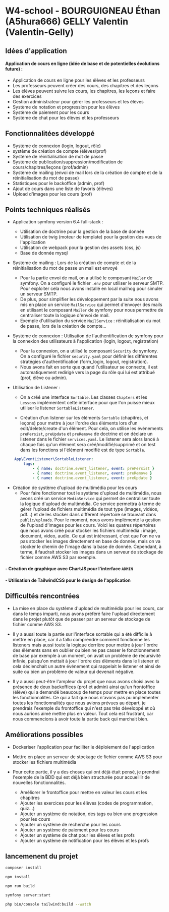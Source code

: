 # W4-school - BOURGUIGNEAU Éthan (A5hura666) GELLY Valentin (Valentin-Gelly)

## Idées d'application

#### Application de cours en ligne (idée de base et de potentielles évolutions future) :

- Application de cours en ligne pour les élèves et les professeurs
- Les professeurs peuvent créer des cours, des chapitres et des leçons
- Les élèves peuvent suivre les cours, les chapitres, les leçons et faire des exercices
- Gestion administrateur pour gérer les professeurs et les élèves
- Système de notation et progression pour les élèves
- Système de paiement pour les cours
- Système de chat pour les élèves et les professeurs

## Fonctionnalitées développé 

- Système de connexion (login, logout, rôle)
- système de création de compte (élèves/prof)
- Système de réinitialisation de mot de passe
- Système de publication/suppression/modification de cours/chapitres/leçons (prof/admin)
- Système de mailing (envoi de mail lors de la création de compte et de la réinitialisation du mot de passe)
- Statistiques pour le backoffice (admin, prof)
- Ajout de cours dans une liste de favoris (élèves)
- Upload d'images pour les cours (prof)

## Points techniques réalisés

 - Application symfony version 6.4 full-stack :
   - Utilisation de doctrine pour la gestion de la base de donnée
   - Utilisation de twig (moteur de template) pour la gestion des vues de l'application
   - Utilisation de webpack pour la gestion des assets (css, js)
   - Base de donnée mysql


 - Système de mailing : Lors de la création de compte et de la réinitialisation du mot de passe un mail est envoyé
   - Pour la partie envoi de mail, on a utilisé le composant `Mailer` de symfony. On a configuré le fichier `.env` pour utiliser le serveur SMTP. Pour exploiter cela nous avons installé en local mailhog pour simuler un serveur SMTP.
   - De plus, pour simplifier les développement par la suite nous avons mis en place un service `MailService` qui permet d'envoyer des mails en utilisant le composant `Mailer` de symfony pour nous permettre de centraliser toute la logique d'envoi de mail.
   - Exemple d'utilisation du service `MailService` : réinitialisation du mot de passe, lors de la création de compte...


 - Système de connexion : Utilisation de l'authentification de symfony pour la connexion des utilisateurs à l'application (login, logout, registration)
   - Pour la connexion, on a utilisé le composant `Security` de symfony. On a configuré le fichier `security.yaml` pour définir les différentes stratégies d'authentification (form_login, logout, registration).
   - Nous avons fait en sorte que quand l'utilisateur se connecte, il est automatiquement redirigé vers la page du rôle qui lui est attribué (prof, élève ou admin).


 - Utilisation de Listener : 
   - On a créé une interface `Sortable`. Les classes `Chapters` et les `Lessons` implémentent cette interface pour que l'on puisse mieux utiliser le listener `SortableListener`.

   - Création d'un listener sur les éléments `Sortable` (chapitres, et leçons) pour mettre à jour l'ordre des éléments lors d'un edit/delete/create d'un élément. 
Pour cela, on utilise les événements `prePersist`, `preUpdate` et `preRemove` de doctrine et on déclare un listener dans le fichier `services.yaml`. 
Le listener sera alors lancé à chaque fois qu'un élément sera créé/modifié/supprimé et on test dans les fonctions si l'élément modifié est de type `Sortable`.
```yaml
    App\EventListener\SortableListener:
        tags:
            - { name: doctrine.event_listener, event: prePersist }
            - { name: doctrine.event_listener, event: preRemove }
            - { name: doctrine.event_listener, event: preUpdate }
```

- Création de système d'upload de multimédia pour les cours
   - Pour faire fonctionner tout le système d'upload de multimédia, nous avons créé un service `MediaService` qui permet de centraliser toute la logique d'upload de multimédia.
     Ce service permettra à terme de gérer l'upload de fichiers multimédia de tout type (images, vidéos, pdf...) et de les stocker dans différent répertoire se trouvant dans `public/uploads`.
     Pour le moment, nous avons implémenté la gestion de l'upload d'images pour les cours.
     Voici les quatres répertoires que nous avons créé pour stocker les fichiers multimédia : image, document, video, audio.
     Ce qui est intéressant, c'est que l'on ne va pas stocker les images directement en base de donnée, mais on va stocker le chemin de l'image dans la base de donnée.
     Cependant, à terme, il faudrait stocker les images dans un serveur de stockage de fichier comme AWS S3 par exemple.


#### - Création de graphique avec ChartJS pour l'interface `ADMIN`

#### - Utilisation de TailwindCSS pour le design de l'application

## Difficultés rencontrées

- La mise en place du système d'upload de multimédia pour les cours, car dans le temps imparti, nous avons préféré faire l'upload directement dans le projet plutôt que de passer par un serveur de stockage de fichier comme AWS S3.


- Il y a aussi toute la partie sur l'interface sortable qui a été difficile à mettre en place, car il a fallu comprendre comment fonctionne les listeners mais aussi toute la logique derrière pour mettre à jour l'ordre des éléments sans en oublier ou bien ne pas casser le fonctionnement de base
par exemple à un moment, on avait un problème de récursivité infinie, puisqu'on mettait à jour l'ordre des éléments dans le listener et cela déclenchait un autre événement qui rappelait le listener et ainsi de suite ou bien un problème de valeur qui devenait négative.


- Il y a aussi peut-être l'ampleur du projet que nous avons choisi avec la présence de deux backoffices (prof et admin) ainsi qu'un frontoffice (élève) qui a demandé beaucoup de temps pour mettre en place toutes les fonctionnalités.
Ce qui a fait que nous n'avons pas pu implémenter toutes les fonctionnalités que nous avions prévues au départ, je prendrais l'exemple du frontoffice qui n'est pas très développé et où nous aurions aimé mettre plus en valeur. Tout cela est frustrant, 
car nous commencions à avoir toute la partie back qui marchait bien.

## Améliorations possibles

- Dockeriser l'application pour faciliter le déploiement de l'application


- Mettre en place un serveur de stockage de fichier comme AWS S3 pour stocker les fichiers multimédia


- Pour cette partie, il y a des choses qui ont déjà était pensé, je prendrai l'exemple de la BDD qui est déjà bien structurée pour accueillir de nouvelles fonctionnalités.
  - Améliorer le frontoffice pour mettre en valeur les cours et les chapitres
  - Ajouter les exercices pour les élèves (codes de programmation, quiz...)
  - Ajouter un système de notation, des tags ou bien une progression pour les cours
  - Ajouter un système de recherche pour les cours
  - Ajouter un système de paiement pour les cours
  - Ajouter un système de chat pour les élèves et les profs
  - Ajouter un système de notification pour les élèves et les profs

## lancemenent du projet

```bash
composer install
```
```bash
npm install
```
```bash
npm run build
```
```bash
symfony server:start
```

```bash
php bin/console tailwind:build --watch
```